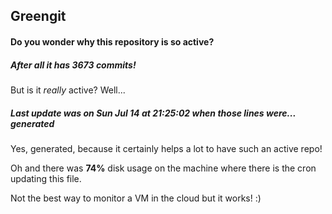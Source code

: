 ## Greengit

#### Do you wonder why this repository is so active?

##### After all it has 3673 commits!

But is it *really* active? Well...

##### Last update was on Sun Jul 14 at 21:25:02 when those lines were... generated

Yes, generated, because it certainly helps a lot to have such an active repo!

Oh and there was **74%** disk usage on the machine
where there is the cron updating this file.

Not the best way to monitor a VM in the cloud but it works! :)

